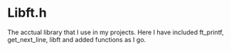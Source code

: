# Libft.h

The acctual library that I use in my projects. Here I have included ft_printf, get_next_line, libft and added functions as I go.
